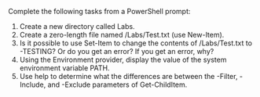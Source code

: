 Complete the following tasks from a PowerShell prompt:
1.	Create a new directory called Labs.
2.	Create a zero-length file named /Labs/Test.txt (use New-Item).
3.	Is it possible to use Set-Item to change the contents of /Labs/Test.txt to -TESTING? Or do you get an error? If you get an error, why?
4.	Using the Environment provider, display the value of the system environment variable PATH.
5.	Use help to determine what the differences are between the -Filter, -Include, and -Exclude parameters of Get-ChildItem.
